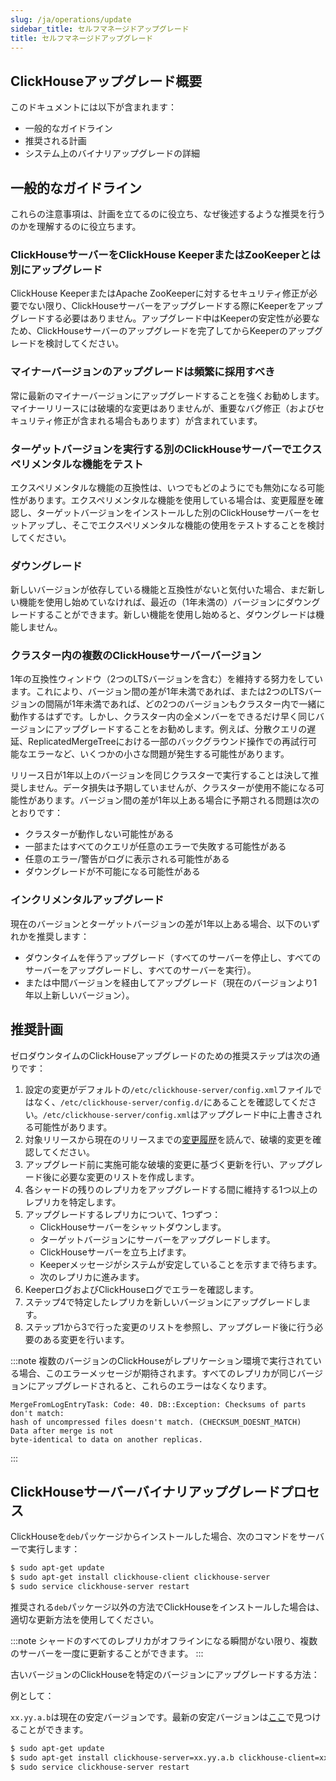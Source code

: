 ```yaml
---
slug: /ja/operations/update
sidebar_title: セルフマネージドアップグレード
title: セルフマネージドアップグレード
---
```


## ClickHouseアップグレード概要

このドキュメントには以下が含まれます：
- 一般的なガイドライン
- 推奨される計画
- システム上のバイナリアップグレードの詳細

## 一般的なガイドライン

これらの注意事項は、計画を立てるのに役立ち、なぜ後述するような推奨を行うのかを理解するのに役立ちます。

### ClickHouseサーバーをClickHouse KeeperまたはZooKeeperとは別にアップグレード
ClickHouse KeeperまたはApache ZooKeeperに対するセキュリティ修正が必要でない限り、ClickHouseサーバーをアップグレードする際にKeeperをアップグレードする必要はありません。アップグレード中はKeeperの安定性が必要なため、ClickHouseサーバーのアップグレードを完了してからKeeperのアップグレードを検討してください。

### マイナーバージョンのアップグレードは頻繁に採用すべき
常に最新のマイナーバージョンにアップグレードすることを強くお勧めします。マイナーリリースには破壊的な変更はありませんが、重要なバグ修正（およびセキュリティ修正が含まれる場合もあります）が含まれています。

### ターゲットバージョンを実行する別のClickHouseサーバーでエクスペリメンタルな機能をテスト

エクスペリメンタルな機能の互換性は、いつでもどのようにでも無効になる可能性があります。エクスペリメンタルな機能を使用している場合は、変更履歴を確認し、ターゲットバージョンをインストールした別のClickHouseサーバーをセットアップし、そこでエクスペリメンタルな機能の使用をテストすることを検討してください。

### ダウングレード
新しいバージョンが依存している機能と互換性がないと気付いた場合、まだ新しい機能を使用し始めていなければ、最近の（1年未満の）バージョンにダウングレードすることができます。新しい機能を使用し始めると、ダウングレードは機能しません。

### クラスター内の複数のClickHouseサーバーバージョン

1年の互換性ウィンドウ（2つのLTSバージョンを含む）を維持する努力をしています。これにより、バージョン間の差が1年未満であれば、または2つのLTSバージョンの間隔が1年未満であれば、どの2つのバージョンもクラスター内で一緒に動作するはずです。しかし、クラスター内の全メンバーをできるだけ早く同じバージョンにアップグレードすることをお勧めします。例えば、分散クエリの遅延、ReplicatedMergeTreeにおける一部のバックグラウンド操作での再試行可能なエラーなど、いくつかの小さな問題が発生する可能性があります。

リリース日が1年以上のバージョンを同じクラスターで実行することは決して推奨しません。データ損失は予期していませんが、クラスターが使用不能になる可能性があります。バージョン間の差が1年以上ある場合に予期される問題は次のとおりです：

- クラスターが動作しない可能性がある
- 一部またはすべてのクエリが任意のエラーで失敗する可能性がある
- 任意のエラー/警告がログに表示される可能性がある
- ダウングレードが不可能になる可能性がある

### インクリメンタルアップグレード

現在のバージョンとターゲットバージョンの差が1年以上ある場合、以下のいずれかを推奨します：
- ダウンタイムを伴うアップグレード（すべてのサーバーを停止し、すべてのサーバーをアップグレードし、すべてのサーバーを実行）。
- または中間バージョンを経由してアップグレード（現在のバージョンより1年以上新しいバージョン）。

## 推奨計画

ゼロダウンタイムのClickHouseアップグレードのための推奨ステップは次の通りです：

1. 設定の変更がデフォルトの`/etc/clickhouse-server/config.xml`ファイルではなく、`/etc/clickhouse-server/config.d/`にあることを確認してください。`/etc/clickhouse-server/config.xml`はアップグレード中に上書きされる可能性があります。
2. 対象リリースから現在のリリースまでの[変更履歴](/docs/ja/whats-new/changelog/index.md)を読んで、破壊的変更を確認してください。
3. アップグレード前に実施可能な破壊的変更に基づく更新を行い、アップグレード後に必要な変更のリストを作成します。
4. 各シャードの残りのレプリカをアップグレードする間に維持する1つ以上のレプリカを特定します。
5. アップグレードするレプリカについて、1つずつ：
   - ClickHouseサーバーをシャットダウンします。
   - ターゲットバージョンにサーバーをアップグレードします。
   - ClickHouseサーバーを立ち上げます。
   - Keeperメッセージがシステムが安定していることを示すまで待ちます。
   - 次のレプリカに進みます。
6. KeeperログおよびClickHouseログでエラーを確認します。
7. ステップ4で特定したレプリカを新しいバージョンにアップグレードします。
8. ステップ1から3で行った変更のリストを参照し、アップグレード後に行う必要のある変更を行います。

:::note
複数のバージョンのClickHouseがレプリケーション環境で実行されている場合、このエラーメッセージが期待されます。すべてのレプリカが同じバージョンにアップグレードされると、これらのエラーはなくなります。
```
MergeFromLogEntryTask: Code: 40. DB::Exception: Checksums of parts don't match:
hash of uncompressed files doesn't match. (CHECKSUM_DOESNT_MATCH)  Data after merge is not
byte-identical to data on another replicas.
```
:::

## ClickHouseサーバーバイナリアップグレードプロセス

ClickHouseを`deb`パッケージからインストールした場合、次のコマンドをサーバーで実行します：

```bash
$ sudo apt-get update
$ sudo apt-get install clickhouse-client clickhouse-server
$ sudo service clickhouse-server restart
```

推奨される`deb`パッケージ以外の方法でClickHouseをインストールした場合は、適切な更新方法を使用してください。

:::note
シャードのすべてのレプリカがオフラインになる瞬間がない限り、複数のサーバーを一度に更新することができます。
:::

古いバージョンのClickHouseを特定のバージョンにアップグレードする方法：

例として：

`xx.yy.a.b`は現在の安定バージョンです。最新の安定バージョンは[ここ](https://github.com/ClickHouse/ClickHouse/releases)で見つけることができます。

```bash
$ sudo apt-get update
$ sudo apt-get install clickhouse-server=xx.yy.a.b clickhouse-client=xx.yy.a.b clickhouse-common-static=xx.yy.a.b
$ sudo service clickhouse-server restart
```
